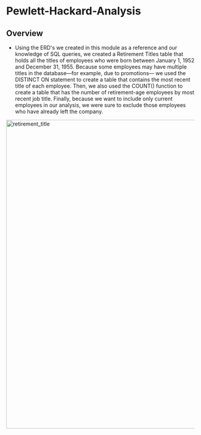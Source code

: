 # Pewlett-Hackard-Analysis

## Overview

- Using the ERD's we created in this module as a reference and our knowledge of SQL queries, we created a Retirement Titles table that holds all the titles of employees who were born between January 1, 1952 and December 31, 1955. Because some employees may have multiple titles in the database—for example, due to promotions— we used the DISTINCT ON statement to create a table that contains the most recent title of each employee. Then, we also used the COUNT() function to create a table that has the number of retirement-age employees by most recent job title. Finally, because we want to include only current employees in our analysis, we were sure to exclude those employees who have already left the company.

<img width="822" alt="retirement_title" src="https://user-images.githubusercontent.com/47859209/195966727-e903a1ae-9c53-4948-a829-da362724fe66.png">
